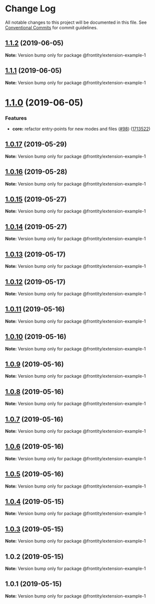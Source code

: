 # Change Log

All notable changes to this project will be documented in this file.
See [Conventional Commits](https://conventionalcommits.org) for commit guidelines.

## [1.1.2](https://github.com/frontity/frontity/compare/@frontity/extension-example-1@1.1.1...@frontity/extension-example-1@1.1.2) (2019-06-05)

**Note:** Version bump only for package @frontity/extension-example-1





## [1.1.1](https://github.com/frontity/frontity/compare/@frontity/extension-example-1@1.1.0...@frontity/extension-example-1@1.1.1) (2019-06-05)

**Note:** Version bump only for package @frontity/extension-example-1





# [1.1.0](https://github.com/frontity/frontity/compare/@frontity/extension-example-1@1.0.17...@frontity/extension-example-1@1.1.0) (2019-06-05)


### Features

* **core:** refactor entry-points for new modes and files ([#98](https://github.com/frontity/frontity/issues/98)) ([1713522](https://github.com/frontity/frontity/commit/1713522))





## [1.0.17](https://github.com/frontity/frontity/compare/@frontity/extension-example-1@1.0.16...@frontity/extension-example-1@1.0.17) (2019-05-29)

**Note:** Version bump only for package @frontity/extension-example-1





## [1.0.16](https://github.com/frontity/frontity/compare/@frontity/extension-example-1@1.0.15...@frontity/extension-example-1@1.0.16) (2019-05-28)

**Note:** Version bump only for package @frontity/extension-example-1





## [1.0.15](https://github.com/frontity/frontity/compare/@frontity/extension-example-1@1.0.14...@frontity/extension-example-1@1.0.15) (2019-05-27)

**Note:** Version bump only for package @frontity/extension-example-1





## [1.0.14](https://github.com/frontity/frontity/compare/@frontity/extension-example-1@1.0.13...@frontity/extension-example-1@1.0.14) (2019-05-27)

**Note:** Version bump only for package @frontity/extension-example-1





## [1.0.13](https://github.com/frontity/frontity/compare/@frontity/extension-example-1@1.0.12...@frontity/extension-example-1@1.0.13) (2019-05-17)

**Note:** Version bump only for package @frontity/extension-example-1





## [1.0.12](https://github.com/frontity/frontity/compare/@frontity/extension-example-1@1.0.11...@frontity/extension-example-1@1.0.12) (2019-05-17)

**Note:** Version bump only for package @frontity/extension-example-1





## [1.0.11](https://github.com/frontity/frontity/compare/@frontity/extension-example-1@1.0.10...@frontity/extension-example-1@1.0.11) (2019-05-16)

**Note:** Version bump only for package @frontity/extension-example-1





## [1.0.10](https://github.com/frontity/frontity/compare/@frontity/extension-example-1@1.0.9...@frontity/extension-example-1@1.0.10) (2019-05-16)

**Note:** Version bump only for package @frontity/extension-example-1





## [1.0.9](https://github.com/frontity/frontity/compare/@frontity/extension-example-1@1.0.8...@frontity/extension-example-1@1.0.9) (2019-05-16)

**Note:** Version bump only for package @frontity/extension-example-1





## [1.0.8](https://github.com/frontity/frontity/compare/@frontity/extension-example-1@1.0.7...@frontity/extension-example-1@1.0.8) (2019-05-16)

**Note:** Version bump only for package @frontity/extension-example-1





## [1.0.7](https://github.com/frontity/frontity/compare/@frontity/extension-example-1@1.0.6...@frontity/extension-example-1@1.0.7) (2019-05-16)

**Note:** Version bump only for package @frontity/extension-example-1





## [1.0.6](https://github.com/frontity/frontity/compare/@frontity/extension-example-1@1.0.5...@frontity/extension-example-1@1.0.6) (2019-05-16)

**Note:** Version bump only for package @frontity/extension-example-1





## [1.0.5](https://github.com/frontity/frontity/compare/@frontity/extension-example-1@1.0.4...@frontity/extension-example-1@1.0.5) (2019-05-16)

**Note:** Version bump only for package @frontity/extension-example-1





## [1.0.4](https://github.com/frontity/frontity/compare/@frontity/extension-example-1@1.0.3...@frontity/extension-example-1@1.0.4) (2019-05-15)

**Note:** Version bump only for package @frontity/extension-example-1





## [1.0.3](https://github.com/frontity/frontity/compare/@frontity/extension-example-1@1.0.2...@frontity/extension-example-1@1.0.3) (2019-05-15)

**Note:** Version bump only for package @frontity/extension-example-1





## 1.0.2 (2019-05-15)

**Note:** Version bump only for package @frontity/extension-example-1





## 1.0.1 (2019-05-15)

**Note:** Version bump only for package @frontity/extension-example-1
